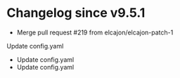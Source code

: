 # Changelog since v9.5.1
- Merge pull request #219 from elcajon/elcajon-patch-1

Update config.yaml 
- Update config.yaml 
- Update config.yaml 
